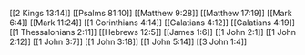[[2 Kings 13:14]]
[[Psalms 81:10]]
[[Matthew 9:28]]
[[Matthew 17:19]]
[[Mark 6:4]]
[[Mark 11:24]]
[[1 Corinthians 4:14]]
[[Galatians 4:12]]
[[Galatians 4:19]]
[[1 Thessalonians 2:11]]
[[Hebrews 12:5]]
[[James 1:6]]
[[1 John 2:1]]
[[1 John 2:12]]
[[1 John 3:7]]
[[1 John 3:18]]
[[1 John 5:14]]
[[3 John 1:4]]
